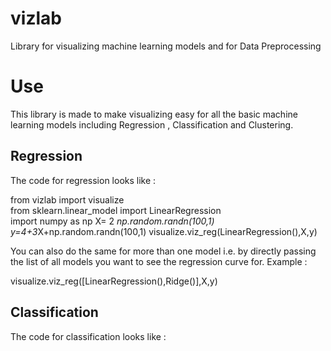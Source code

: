 # vizlab
Library for visualizing machine learning models and for Data Preprocessing
# Use
This library is made to make visualizing easy for all the basic machine learning models including Regression , Classification and Clustering.
## Regression
The code for regression looks like : 

from vizlab import visualize  
  from sklearn.linear_model import LinearRegression  
  import numpy as np
X= 2 *np.random.randn(100,1)
y=4+3*X+np.random.randn(100,1)
visualize.viz_reg(LinearRegression(),X,y)

You can also do the same for more than one model i.e. by directly passing the list of all models you want to see the regression curve for.
Example : 

visualize.viz_reg([LinearRegression(),Ridge()],X,y)
## Classification 
The code for classification looks like :
 
